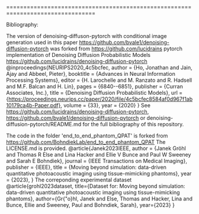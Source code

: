 
================================================================================

Bibliography:

The version of denoising-diffuson-pytorch with conditional image
generation used in this paper
https://github.com/bvale1/denoising-diffusion-pytorch
was forked from https://github.com/lucidrains pytorch implementation of
Denoising Diffusion Probabilistic Models
https://github.com/lucidrains/denoising-diffusion-pytorch
@inproceedings{NEURIPS2020_4c5bcfec,
    author      = {Ho, Jonathan and Jain, Ajay and Abbeel, Pieter},
    booktitle   = {Advances in Neural Information Processing Systems},
    editor      = {H. Larochelle and M. Ranzato and R. Hadsell and M.F. Balcan and H. Lin},
    pages       = {6840--6851},
    publisher   = {Curran Associates, Inc.},
    title       = {Denoising Diffusion Probabilistic Models},
    url         = {https://proceedings.neurips.cc/paper/2020/file/4c5bcfec8584af0d967f1ab10179ca4b-Paper.pdf},
    volume      = {33},
    year        = {2020}
}
See https://github.com/lucidrains/denoising-diffusion-pytorch, 
https://github.com/bvale1/denoising-diffusion-pytorch or 
denoising-diffusion-pytorch/README.md for the full bibliography of this
repository.

The code in the folder 'end_to_end_phantom_QPAT' is forked from
https://github.com/BohndiekLab/end_to_end_phantom_QPAT
The LICENSE.md is provided.
@article{Janek2023IEEE,
   author = {Janek Gröhl and Thomas R Else and Lina Hacker and Ellie V Bunce and Paul W Sweeney and Sarah E Bohndiek},
   journal = {IEEE Transactions on Medical Imaging},
   publisher = {IEEE},
   title = {Moving beyond simulation: data-driven quantitative photoacoustic imaging using tissue-mimicking phantoms},
   year = {2023},
}
The correponding experimental dataset
@article{grohl2023dataset,
  title={Dataset for: Moving beyond simulation: data-driven quantitative photoacoustic imaging using tissue-mimicking phantoms},
  author={Gr{\"o}hl, Janek and Else, Thomas and Hacker, Lina and Bunce, Ellie and Sweeney, Paul and Bohndiek, Sarah},
  year={2023}
}
